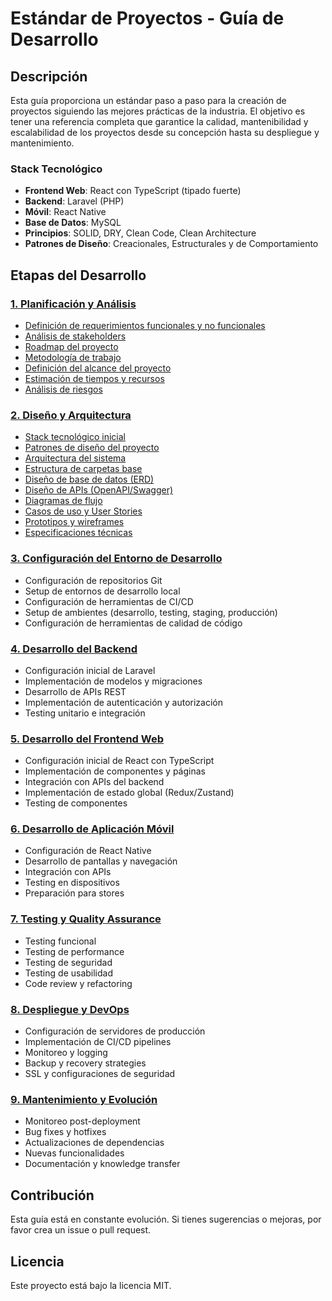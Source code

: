 # Estándar de Proyectos - Guía de Desarrollo

## Descripción

Esta guía proporciona un estándar paso a paso para la creación de proyectos
siguiendo las mejores prácticas de la industria. El objetivo es tener una
referencia completa que garantice la calidad, mantenibilidad y escalabilidad de
los proyectos desde su concepción hasta su despliegue y mantenimiento.

### Stack Tecnológico

- **Frontend Web**: React con TypeScript (tipado fuerte)
- **Backend**: Laravel (PHP)
- **Móvil**: React Native
- **Base de Datos**: MySQL
- **Principios**: SOLID, DRY, Clean Code, Clean Architecture
- **Patrones de Diseño**: Creacionales, Estructurales y de Comportamiento

## Etapas del Desarrollo

### [1. Planificación y Análisis](./docs/step_01/planificacion-analisis.md)

- [Definición de requerimientos funcionales y no funcionales](./docs/step_01/requerimientos-funcionales-no-funcionales.md)
- [Análisis de stakeholders](./docs/step_01/analisis-stakeholders.md)
- [Roadmap del proyecto](./docs/step_01/roadmap-proyecto.md)
- [Metodología de trabajo](./docs/step_01/metodologia-trabajo.md)
- [Definición del alcance del proyecto](./docs/step_01/definicion-alcance.md)
- [Estimación de tiempos y recursos](./docs/step_01/estimacion-tiempos-recursos.md)
- [Análisis de riesgos](./docs/step_01/analisis-riesgos.md)

### [2. Diseño y Arquitectura](./docs/step_02/diseno-arquitectura.md)

- [Stack tecnológico inicial](./docs/step_02/stack-tecnologico.md)
- [Patrones de diseño del proyecto](./docs/step_02/patrones-diseno.md)
- [Arquitectura del sistema](./docs/step_02/arquitectura-sistema.md)
- [Estructura de carpetas base](./docs/step_02/estructura-carpetas.md)
- [Diseño de base de datos (ERD)](./docs/step_02/diseno-base-datos.md)
- [Diseño de APIs (OpenAPI/Swagger)](./docs/step_02/diseno-apis.md)
- [Diagramas de flujo](./docs/step_02/diagramas-flujo.md)
- [Casos de uso y User Stories](./docs/step_02/casos-uso-user-stories.md)
- [Prototipos y wireframes](./docs/step_02/prototipos-wireframes.md)
- [Especificaciones técnicas](./docs/step_02/especificaciones-tecnicas.md)

### [3. Configuración del Entorno de Desarrollo](./docs/03-configuracion-entorno.md)

- Configuración de repositorios Git
- Setup de entornos de desarrollo local
- Configuración de herramientas de CI/CD
- Setup de ambientes (desarrollo, testing, staging, producción)
- Configuración de herramientas de calidad de código

### [4. Desarrollo del Backend](./docs/04-desarrollo-backend.md)

- Configuración inicial de Laravel
- Implementación de modelos y migraciones
- Desarrollo de APIs REST
- Implementación de autenticación y autorización
- Testing unitario e integración

### [5. Desarrollo del Frontend Web](./docs/05-desarrollo-frontend-web.md)

- Configuración inicial de React con TypeScript
- Implementación de componentes y páginas
- Integración con APIs del backend
- Implementación de estado global (Redux/Zustand)
- Testing de componentes

### [6. Desarrollo de Aplicación Móvil](./docs/06-desarrollo-movil.md)

- Configuración de React Native
- Desarrollo de pantallas y navegación
- Integración con APIs
- Testing en dispositivos
- Preparación para stores

### [7. Testing y Quality Assurance](./docs/07-testing-qa.md)

- Testing funcional
- Testing de performance
- Testing de seguridad
- Testing de usabilidad
- Code review y refactoring

### [8. Despliegue y DevOps](./docs/08-despliegue-devops.md)

- Configuración de servidores de producción
- Implementación de CI/CD pipelines
- Monitoreo y logging
- Backup y recovery strategies
- SSL y configuraciones de seguridad

### [9. Mantenimiento y Evolución](./docs/09-mantenimiento-evolucion.md)

- Monitoreo post-deployment
- Bug fixes y hotfixes
- Actualizaciones de dependencias
- Nuevas funcionalidades
- Documentación y knowledge transfer

## Contribución

Esta guía está en constante evolución. Si tienes sugerencias o mejoras, por
favor crea un issue o pull request.

## Licencia

Este proyecto está bajo la licencia MIT.
